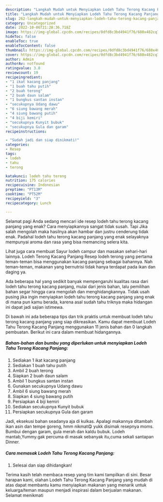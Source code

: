 ```yaml
---
description: "Langkah Mudah untuk Menyiapkan Lodeh Tahu Terong Kacang Panjang yang Lezat Sekali"
title: "Langkah Mudah untuk Menyiapkan Lodeh Tahu Terong Kacang Panjang yang Lezat Sekali"
slug: 262-langkah-mudah-untuk-menyiapkan-lodeh-tahu-terong-kacang-panjang-yang-lezat-sekali
category: Uncategorized
date: 2022-10-06T21:28:36.718Z
image: https://img-global.cpcdn.com/recipes/0dfd8c3bd4941f76/680x482cq70/lodeh-tahu-terong-kacang-panjang-foto-resep-utama.jpg
hideToc: false
enableToc: true
enableTocContent: false
thumbnail: https://img-global.cpcdn.com/recipes/0dfd8c3bd4941f76/680x482cq70/lodeh-tahu-terong-kacang-panjang-foto-resep-utama.jpg
cover: https://img-global.cpcdn.com/recipes/0dfd8c3bd4941f76/680x482cq70/lodeh-tahu-terong-kacang-panjang-foto-resep-utama.jpg
author: Admin
authorAv: notfound
ratingvalue: 3.8
reviewcount: 19
recipeingredient:
- "1 ikat kacang panjang"
- "1 buah tahu putih"
- "2 buah terong"
- "2 buah daun salam"
- "1 bungkus santan instan"
- "secukupnya Udang dawu"
- "6 siung bawang merah"
- "4 siung bawang putih"
- "4 biji kemiri"
- "secukupnya Kunyit bubuk"
- "secukupnya Gula dan garam"
recipeinstructions:

- "Sudah jadi dan siap dinikmati!"
categories:
- Resep
tags:
- lodeh
- tahu
- terong

katakunci: lodeh tahu terong 
nutrition: 175 calories
recipecuisine: Indonesian
preptime: "PT13M"
cooktime: "PT52M"
recipeyield: "3"
recipecategory: Lunch

---
```



Selamat pagi Anda sedang mencari ide resep lodeh tahu terong kacang panjang yang enak? Cara menyiapkannya sangat tidak susah. Tapi Jika salah mengolah maka hasilnya akan hambar dan justru cenderung tidak enak. Padahal lodeh tahu terong kacang panjang yang enak selayaknya mempunyai aroma dan rasa yang bisa memancing selera kita.


Lihat juga cara membuat Sayur lodeh campur dan masakan sehari-hari lainnya. Lodeh Terong Kacang Panjang Resep lodeh terong yang pertama teman-teman bisa menggunakan kacang panjang sebagai bahannya. Nah teman-teman, makanan yang bernutrisi tidak hanya terdapat pada ikan dan daging ya.

Ada beberapa hal yang sedikit banyak mempengaruhi kualitas rasa dari lodeh tahu terong kacang panjang, mulai dari jenis bahan, lalu pemilihan bahan segar hingga cara mengolah dan menghidangkannya. Tidak usah pusing jika ingin menyiapkan lodeh tahu terong kacang panjang yang enak di mana pun kamu berada, karena asal sudah tahu triknya maka hidangan ini dapat jadi sajian istimewa.


Di bawah ini ada beberapa tips dan trik praktis untuk membuat lodeh tahu terong kacang panjang yang siap dikreasikan. Kamu dapat membuat Lodeh Tahu Terong Kacang Panjang menggunakan 11 jenis bahan dan 0 langkah pembuatan. Berikut ini cara dalam membuat hidangannya.

<!--inarticleads1-->

##### Bahan-bahan dan bumbu yang diperlukan untuk menyiapkan Lodeh Tahu Terong Kacang Panjang:

1. Sediakan 1 ikat kacang panjang
1. Sediakan 1 buah tahu putih
1. Ambil 2 buah terong
1. Siapkan 2 buah daun salam
1. Ambil 1 bungkus santan instan
1. Gunakan secukupnya Udang dawu
1. Ambil 6 siung bawang merah
1. Siapkan 4 siung bawang putih
1. Persiapkan 4 biji kemiri
1. Sediakan secukupnya Kunyit bubuk
1. Persiapkan secukupnya Gula dan garam


Jadi, eksekusi bahan seadanya aja di kulkas. Apalagi makannya ditambah ikan asin dan tempe goreng, hmm nikmat😋 yukk disimak resepnya moms. Bumbui dengan garam, gula merah dan kaldu bubuk. Lodeh mantab,Yummy.gak percuma di masak sebanyak itu,cuma sekali santapan Dinner. 

<!--inarticleads2-->

##### Cara memasak Lodeh Tahu Terong Kacang Panjang:


1. Selesai dan siap dihidangkan!



Terima kasih telah membaca resep yang tim kami tampilkan di sini. Besar harapan kami, olahan Lodeh Tahu Terong Kacang Panjang yang mudah di atas dapat membantu kamu menyiapkan makanan yang menarik untuk keluarga/teman maupun menjadi inspirasi dalam berjualan makanan. Selamat menikmati
